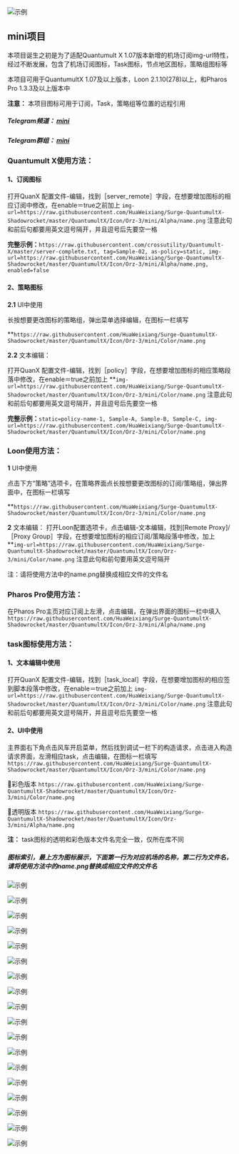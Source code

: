 ![示例](https://raw.githubusercontent.com/HuaWeixiang/Surge-QuantumultX-Shadowrocket/master/QuantumultX/Icon/Orz-3/mini/none/头部.png)

## mini项目

本项目诞生之初是为了适配Quantumult X 1.07版本新增的机场订阅img-url特性，经过不断发展，包含了机场订阅图标，Task图标，节点地区图标，策略组图标等

本项目可用于QuantumultX 1.07及以上版本，Loon 2.1.10(278)以上，和Pharos Pro 1.3.3及以上版本中

**注意：** 本项目图标可用于订阅，Task，策略组等位置的远程引用

##### Telegram频道： [mini](https://t.me/Orzmini)

##### Telegram群组： [mini](https://t.me/Orz_mini)

### Quantumult X使用方法：

####  1、订阅图标
  
  打开QuanX 配置文件-编辑，找到［server_remote］字段，在想要增加图标的相应订阅中修改，在enable＝true之前加上
  `img-url=https://raw.githubusercontent.com/HuaWeixiang/Surge-QuantumultX-Shadowrocket/master/QuantumultX/Icon/Orz-3/mini/Alpha/name.png`
  注意此句和前后句都要用英文逗号隔开，并且逗号后先要空一格
  

  **完整示例：**`https://raw.githubusercontent.com/crossutility/Quantumult-X/master/server-complete.txt, tag=Sample-02, as-policy=static, img-url=https://raw.githubusercontent.com/HuaWeixiang/Surge-QuantumultX-Shadowrocket/master/QuantumultX/Icon/Orz-3/mini/Alpha/name.png, enabled=false`

####  2、策略图标
  
  **2.1** UI中使用
  
  长按想要更改图标的策略组，弹出菜单选择编辑，在图标一栏填写 

**`https://raw.githubusercontent.com/HuaWeixiang/Surge-QuantumultX-Shadowrocket/master/QuantumultX/Icon/Orz-3/mini/Color/name.png`
  
  **2.2** 文本编辑：
  
  打开QuanX 配置文件-编辑，找到［policy］字段，在想要增加图标的相应策略段落中修改，在enable＝true之前加上 
  **`img-url=https://raw.githubusercontent.com/HuaWeixiang/Surge-QuantumultX-Shadowrocket/master/QuantumultX/Icon/Orz-3/mini/Color/name.png`  注意此句和前后句都要用英文逗号隔开，并且逗号后先要空一格

  **完整示例：**`static=policy-name-1, Sample-A, Sample-B, Sample-C, img-url=https://raw.githubusercontent.com/HuaWeixiang/Surge-QuantumultX-Shadowrocket/master/QuantumultX/Icon/Orz-3/mini/Color/name.png`

### Loon使用方法：

  **1** UI中使用
  
  点击下方“策略”选项卡，在策略界面点长按想要更改图标的订阅/策略组，弹出界面中，在图标一栏填写 

  **`https://raw.githubusercontent.com/HuaWeixiang/Surge-QuantumultX-Shadowrocket/master/QuantumultX/Icon/Orz-3/mini/Color/name.png`


  **2** 文本编辑：
  打开Loon配置选项卡，点击编辑-文本编辑，找到[Remote Proxy]/［Proxy Group］字段，在想要增加图标的相应订阅/策略段落中修改，加上 **`img-url=https://raw.githubusercontent.com/HuaWeixiang/Surge-QuantumultX-Shadowrocket/master/QuantumultX/Icon/Orz-3/mini/Color/name.png`  注意此句和前句要用英文逗号隔开

注：请将使用方法中的name.png替换成相应文件的文件名

### Pharos Pro使用方法：

  在Pharos Pro主页对应订阅上左滑，点击编辑，在弹出界面的图标一栏中填入 `https://raw.githubusercontent.com/HuaWeixiang/Surge-QuantumultX-Shadowrocket/master/QuantumultX/Icon/Orz-3/mini/Alpha/name.png`
  
### task图标使用方法：

####  1、文本编辑中使用
打开QuanX 配置文件-编辑，找到［task_local］字段，在想要增加图标的相应签到脚本段落中修改，在enable＝true之前加上 `img-url=https://raw.githubusercontent.com/HuaWeixiang/Surge-QuantumultX-Shadowrocket/master/QuantumultX/Icon/Orz-3/mini/Color/name.png` 注意此句和前后句都要用英文逗号隔开，并且逗号后先要空一格

####  2、UI中使用
主界面右下角点击风车开启菜单，然后找到调试一栏下的构造请求，点击进入构造请求界面，左滑相应task，点击编辑，在图标一栏填写 `https://raw.githubusercontent.com/HuaWeixiang/Surge-QuantumultX-Shadowrocket/master/QuantumultX/Icon/Orz-3/mini/Color/name.png`

🔘彩色版本 `https://raw.githubusercontent.com/HuaWeixiang/Surge-QuantumultX-Shadowrocket/master/QuantumultX/Icon/Orz-3/mini/Color/name.png`

🔘透明版本 `https://raw.githubusercontent.com/HuaWeixiang/Surge-QuantumultX-Shadowrocket/master/QuantumultX/Icon/Orz-3/mini/Alpha/name.png`

  **注：** task图标的透明和彩色版本文件名完全一致，仅所在库不同

##### 图标索引，最上方为图标展示，下面第一行为对应机场的名称，第二行为文件名，请将使用方法中的name.png替换成相应文件的文件名

![示例](https://raw.githubusercontent.com/HuaWeixiang/Surge-QuantumultX-Shadowrocket/master/QuantumultX/Icon/Orz-3/mini/none/机场.png)

![示例](https://raw.githubusercontent.com/HuaWeixiang/Surge-QuantumultX-Shadowrocket/master/QuantumultX/Icon/Orz-3/mini/none/模板1.png)

![示例](https://raw.githubusercontent.com/HuaWeixiang/Surge-QuantumultX-Shadowrocket/master/QuantumultX/Icon/Orz-3/mini/none/模板2.png)

![示例](https://raw.githubusercontent.com/HuaWeixiang/Surge-QuantumultX-Shadowrocket/master/QuantumultX/Icon/Orz-3/mini/none/模板3.png)

![示例](https://raw.githubusercontent.com/HuaWeixiang/Surge-QuantumultX-Shadowrocket/master/QuantumultX/Icon/Orz-3/mini/none/模板4.png)

![示例](https://raw.githubusercontent.com/HuaWeixiang/Surge-QuantumultX-Shadowrocket/master/QuantumultX/Icon/Orz-3/mini/none/策略.png)

![示例](https://raw.githubusercontent.com/HuaWeixiang/Surge-QuantumultX-Shadowrocket/master/QuantumultX/Icon/Orz-3/mini/none/策略1.png)

![示例](https://raw.githubusercontent.com/HuaWeixiang/Surge-QuantumultX-Shadowrocket/master/QuantumultX/Icon/Orz-3/mini/none/策略2.png)

![示例](https://raw.githubusercontent.com/HuaWeixiang/Surge-QuantumultX-Shadowrocket/master/QuantumultX/Icon/Orz-3/mini/none/地区.png)

![示例](https://raw.githubusercontent.com/HuaWeixiang/Surge-QuantumultX-Shadowrocket/master/QuantumultX/Icon/Orz-3/mini/none/地区1.png)

![示例](https://raw.githubusercontent.com/HuaWeixiang/Surge-QuantumultX-Shadowrocket/master/QuantumultX/Icon/Orz-3/mini/none/Task.png)

![示例](https://raw.githubusercontent.com/HuaWeixiang/Surge-QuantumultX-Shadowrocket/master/QuantumultX/Icon/Orz-3/mini/none/-1.jpg)

![示例](https://raw.githubusercontent.com/HuaWeixiang/Surge-QuantumultX-Shadowrocket/master/QuantumultX/Icon/Orz-3/mini/none/-2.jpg)

![示例](https://raw.githubusercontent.com/HuaWeixiang/Surge-QuantumultX-Shadowrocket/master/QuantumultX/Icon/Orz-3/mini/none/-3.jpg)

![示例](https://raw.githubusercontent.com/HuaWeixiang/Surge-QuantumultX-Shadowrocket/master/QuantumultX/Icon/Orz-3/mini/none/-4.jpg)

![示例](https://raw.githubusercontent.com/HuaWeixiang/Surge-QuantumultX-Shadowrocket/master/QuantumultX/Icon/Orz-3/mini/none/-5.jpg)

![示例](https://raw.githubusercontent.com/HuaWeixiang/Surge-QuantumultX-Shadowrocket/master/QuantumultX/Icon/Orz-3/mini/none/-6.jpg)

![示例](https://raw.githubusercontent.com/HuaWeixiang/Surge-QuantumultX-Shadowrocket/master/QuantumultX/Icon/Orz-3/mini/none/-7.jpg)

